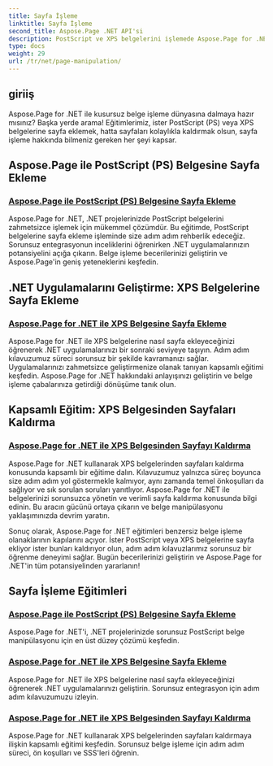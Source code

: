 ```yaml
---
title: Sayfa İşleme
linktitle: Sayfa İşleme
second_title: Aspose.Page .NET API'si
description: PostScript ve XPS belgelerini işlemede Aspose.Page for .NET'in gücünü keşfedin. Kapsamlı eğitimlerimizle sayfa eklemeyi, geliştirmeyi ve kaldırmayı öğrenin.
type: docs
weight: 29
url: /tr/net/page-manipulation/
---
```


## giriiş

Aspose.Page for .NET ile kusursuz belge işleme dünyasına dalmaya hazır mısınız? Başka yerde arama! Eğitimlerimiz, ister PostScript (PS) veya XPS belgelerine sayfa eklemek, hatta sayfaları kolaylıkla kaldırmak olsun, sayfa işleme hakkında bilmeniz gereken her şeyi kapsar.

## Aspose.Page ile PostScript (PS) Belgesine Sayfa Ekleme
### [Aspose.Page ile PostScript (PS) Belgesine Sayfa Ekleme](./add-page-to-postscript-ps-document/)

Aspose.Page for .NET, .NET projelerinizde PostScript belgelerini zahmetsizce işlemek için mükemmel çözümdür. Bu eğitimde, PostScript belgelerine sayfa ekleme işleminde size adım adım rehberlik edeceğiz. Sorunsuz entegrasyonun inceliklerini öğrenirken .NET uygulamalarınızın potansiyelini açığa çıkarın. Belge işleme becerilerinizi geliştirin ve Aspose.Page'in geniş yeteneklerini keşfedin.

## .NET Uygulamalarını Geliştirme: XPS Belgelerine Sayfa Ekleme
### [Aspose.Page for .NET ile XPS Belgesine Sayfa Ekleme](./add-page-to-xps-document/)

Aspose.Page for .NET ile XPS belgelerine nasıl sayfa ekleyeceğinizi öğrenerek .NET uygulamalarınızı bir sonraki seviyeye taşıyın. Adım adım kılavuzumuz süreci sorunsuz bir şekilde kavramanızı sağlar. Uygulamalarınızı zahmetsizce geliştirmenize olanak tanıyan kapsamlı eğitimi keşfedin. Aspose.Page for .NET hakkındaki anlayışınızı geliştirin ve belge işleme çabalarınıza getirdiği dönüşüme tanık olun.

## Kapsamlı Eğitim: XPS Belgesinden Sayfaları Kaldırma
### [Aspose.Page for .NET ile XPS Belgesinden Sayfayı Kaldırma](./remove-page-from-xps-document/)

Aspose.Page for .NET kullanarak XPS belgelerinden sayfaları kaldırma konusunda kapsamlı bir eğitime dalın. Kılavuzumuz yalnızca süreç boyunca size adım adım yol göstermekle kalmıyor, aynı zamanda temel önkoşulları da sağlıyor ve sık sorulan soruları yanıtlıyor. Aspose.Page for .NET ile belgelerinizi sorunsuzca yönetin ve verimli sayfa kaldırma konusunda bilgi edinin. Bu aracın gücünü ortaya çıkarın ve belge manipülasyonu yaklaşımınızda devrim yaratın.

Sonuç olarak, Aspose.Page for .NET eğitimleri benzersiz belge işleme olanaklarının kapılarını açıyor. İster PostScript veya XPS belgelerine sayfa ekliyor ister bunları kaldırıyor olun, adım adım kılavuzlarımız sorunsuz bir öğrenme deneyimi sağlar. Bugün becerilerinizi geliştirin ve Aspose.Page for .NET'in tüm potansiyelinden yararlanın!
## Sayfa İşleme Eğitimleri
### [Aspose.Page ile PostScript (PS) Belgesine Sayfa Ekleme](./add-page-to-postscript-ps-document/)
Aspose.Page for .NET'i, .NET projelerinizde sorunsuz PostScript belge manipülasyonu için en üst düzey çözümü keşfedin.
### [Aspose.Page for .NET ile XPS Belgesine Sayfa Ekleme](./add-page-to-xps-document/)
Aspose.Page for .NET ile XPS belgelerine nasıl sayfa ekleyeceğinizi öğrenerek .NET uygulamalarınızı geliştirin. Sorunsuz entegrasyon için adım adım kılavuzumuzu izleyin.
### [Aspose.Page for .NET ile XPS Belgesinden Sayfayı Kaldırma](./remove-page-from-xps-document/)
Aspose.Page for .NET kullanarak XPS belgelerinden sayfaları kaldırmaya ilişkin kapsamlı eğitimi keşfedin. Sorunsuz belge işleme için adım adım süreci, ön koşulları ve SSS'leri öğrenin.
